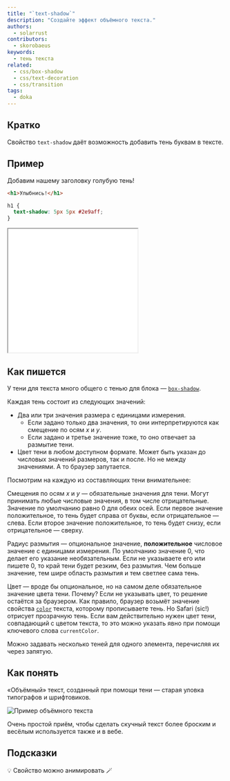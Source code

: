 ```yaml
---
title: "`text-shadow`"
description: "Создайте эффект объёмного текста."
authors:
  - solarrust
contributors:
  - skorobaeus
keywords:
  - тень текста
related:
  - css/box-shadow
  - css/text-decoration
  - css/transition
tags:
  - doka
---
```


## Кратко

Свойство `text-shadow` даёт возможность добавить тень буквам в тексте.

## Пример

Добавим нашему заголовку голубую тень!

```html
<h1>Улыбнись!</h1>
```

```css
h1 {
  text-shadow: 5px 5px #2e9aff;
}
```

<iframe title="Тень для текста" src="demos/shadow/" height="286"></iframe>

## Как пишется

У тени для текста много общего с тенью для блока — [`box-shadow`](/css/box-shadow/).

Каждая тень состоит из следующих значений:

- Два или три значения размера с единицами измерения.
  - Если задано только два значения, то они интерпретируются как смещение по осям _x_ и _y_.
  - Если задано и третье значение тоже, то оно отвечает за размытие тени.
- Цвет тени в любом доступном формате. Может быть указан до числовых значений размеров, так и после. Но не между значениями. А то браузер запутается.

Посмотрим на каждую из составляющих тени внимательнее:

Смещения по осям _x_ и _y_ — обязательные значения для тени. Могут принимать любые числовые значения, в том числе отрицательные. Значение по умолчанию равно 0 для обеих осей. Если первое значение положительное, то тень будет справа от буквы, если отрицательное — слева. Если второе значение положительное, то тень будет снизу, если отрицательное — сверху.

Радиус размытия — опциональное значение, **положительное** числовое значение с единицами измерения. По умолчанию значение 0, что делает его указание необязательным. Если не указываете его или пишете 0, то край тени будет резким, без размытия. Чем больше значение, тем шире область размытия и тем светлее сама тень.

Цвет — вроде бы опциональное, но на самом деле обязательное значение цвета тени. Почему? Если не указывать цвет, то решение остаётся за браузером. Как правило, браузер возьмёт значение свойства [`color`](/css/color/) текста, которому прописываете тень. Но Safari (sic!) отрисует прозрачную тень. Если вам действительно нужен цвет тени, совпадающий с цветом текста, то это можно указать явно при помощи ключевого слова `currentColor`.

Можно задавать несколько теней для одного элемента, перечисляя их через запятую.

## Как понять

«Объёмный» текст, созданный при помощи тени — старая уловка типографов и шрифтовиков.

![Пример объёмного текста](images/text-shadow.png)

Очень простой приём, чтобы сделать скучный текст более броским и весёлым используется также и в вебе.

## Подсказки

💡 Свойство можно анимировать 🪄

